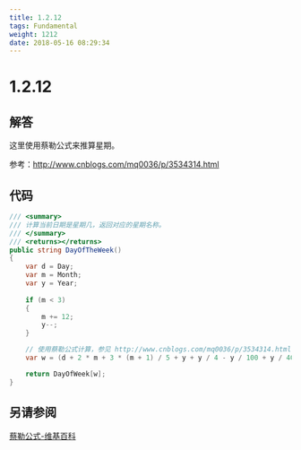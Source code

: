 ```yaml
---
title: 1.2.12
tags: Fundamental
weight: 1212
date: 2018-05-16 08:29:34
---
```


# 1.2.12


## 解答

这里使用蔡勒公式来推算星期。

参考：http://www.cnblogs.com/mq0036/p/3534314.html

## 代码

```csharp
/// <summary>
/// 计算当前日期是星期几，返回对应的星期名称。
/// </summary>
/// <returns></returns>
public string DayOfTheWeek()
{
    var d = Day;
    var m = Month;
    var y = Year;
        
    if (m < 3)
    {
        m += 12;
        y--;
    }

    // 使用蔡勒公式计算，参见 http://www.cnblogs.com/mq0036/p/3534314.html
    var w = (d + 2 * m + 3 * (m + 1) / 5 + y + y / 4 - y / 100 + y / 400) % 7;

    return DayOfWeek[w];
}
```

## 另请参阅

[蔡勒公式-维基百科](https://zh.wikipedia.org/wiki/蔡勒公式)
